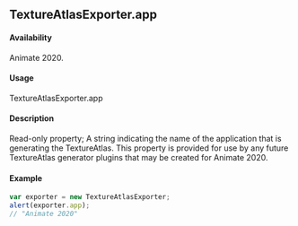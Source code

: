 ## TextureAtlasExporter.app

#### Availability

Animate 2020.

#### Usage

TextureAtlasExporter.app

#### Description

Read-only property; A string indicating the name of the application that is generating the TextureAtlas. This property
is provided for use by any future TextureAtlas generator plugins that may be created for Animate 2020.

#### Example

``` javascript
var exporter = new TextureAtlasExporter;
alert(exporter.app);
// "Animate 2020"
````